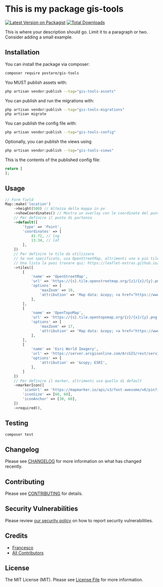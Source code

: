# This is my package gis-tools

[![Latest Version on Packagist](https://img.shields.io/packagist/v/postare/gis-tools.svg?style=flat-square)](https://packagist.org/packages/postare/gis-tools)
[![Total Downloads](https://img.shields.io/packagist/dt/postare/gis-tools.svg?style=flat-square)](https://packagist.org/packages/postare/gis-tools)

This is where your description should go. Limit it to a paragraph or two. Consider adding a small example.

## Installation

You can install the package via composer:

```bash
composer require postare/gis-tools
```

You MUST publish assets with:

```bash
php artisan vendor:publish --tag="gis-tools-assets"
```

You can publish and run the migrations with:

```bash
php artisan vendor:publish --tag="gis-tools-migrations"
php artisan migrate
```

You can publish the config file with:

```bash
php artisan vendor:publish --tag="gis-tools-config"
```

Optionally, you can publish the views using

```bash
php artisan vendor:publish --tag="gis-tools-views"
```

This is the contents of the published config file:

```php
return [
];
```

## Usage

```php
// Form field
Map::make('location')
    ->height(500) // Altezza della mappa in px   
    ->showCoordinates() // Mostra un overlay con le coordinate del punto
    // Per definire il punto di partenza
    ->default([
        'type' => 'Point',
        'coordinates' => [
            41.72, // lng
            13.34, // lat
        ],
    ])
    // Per definire le tile da utilizzare
    // Se non specificato, usa OpenStreetMap, altrimenti una o più tile a scelta.
    // Una lista la puoi trovare qui: https://leaflet-extras.github.io/leaflet-providers/preview/
    ->tiles([
        [
            'name' => 'OpenStreetMap',
            'url' => 'https://{s}.tile.openstreetmap.org/{z}/{x}/{y}.png',
            'options' => [
                'maxZoom' => 19,
                'attribution' => 'Map data: &copy; <a href="https://www.openstreetmap.org/">OpenStreetMap</a> contributors',
            ],
        ],
        [
            'name' => 'OpenTopoMap',
            'url' => 'https://{s}.tile.opentopomap.org/{z}/{x}/{y}.png',
            'options' => [
                'maxZoom' => 17,
                'attribution' => 'Map data: &copy; <a href="https://www.openstreetmap.org/copyright">OpenStreetMap</a> contributors, <a href="http://viewfinderpanoramas.org">SRTM</a> | Map style: &copy; <a href="https://opentopomap.org">OpenTopoMap</a> (<a href="https://creativecommons.org/licenses/by-sa/3.0/">CC-BY-SA</a>)',
            ],
        ],
        [
            'name' => 'Esri World Imagery',
            'url' => 'https://server.arcgisonline.com/ArcGIS/rest/services/World_Imagery/MapServer/tile/{z}/{y}/{x}',
            'options' => [
                'attribution' => '&copy; ESRI',
            ],
        ]
    ])
    // Per definire il marker, altrimenti usa quello di default
    ->markerIcon([
        'iconUrl' => 'https://mapmarker.io/api/v3/font-awesome/v6/pin?icon=fa-solid%20fa-star&size=60&color=FFF&background=990099&hoffset=0&voffset=0',
        'iconSize' => [60, 60],
        'iconAnchor' => [30, 60],
    ])
    ->required(),
```

## Testing

```bash
composer test
```

## Changelog

Please see [CHANGELOG](CHANGELOG.md) for more information on what has changed recently.

## Contributing

Please see [CONTRIBUTING](.github/CONTRIBUTING.md) for details.

## Security Vulnerabilities

Please review [our security policy](../../security/policy) on how to report security vulnerabilities.

## Credits

- [Francesco](https://github.com/postare)
- [All Contributors](../../contributors)

## License

The MIT License (MIT). Please see [License File](LICENSE.md) for more information.
